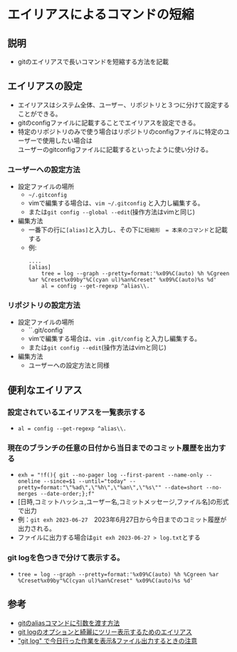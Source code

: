# エイリアスによるコマンドの短縮
## 説明
- gitのエイリアスで長いコマンドを短縮する方法を記載
## エイリアスの設定
- エイリアスはシステム全体、ユーザー、リポジトリと３つに分けて設定することができる。
- gitのconfigファイルに記載することでエイリアスを設定できる。
- 特定のリポジトリのみで使う場合はリポジトリのconfigファイルに特定のユーザーで使用したい場合は</br>ユーザーのgitconfigファイルに記載するといったように使い分ける。
### ユーザーへの設定方法
- 設定ファイルの場所
  - `~/.gitconfig`
  - vimで編集する場合は、`vim ~/.gitconfig` と入力し編集する。
  - または`git config --global --edit`(操作方法はvimと同じ)
- 編集方法
  - 一番下の行に`[alias]`と入力し、その下に`短縮形　= 本来のコマンド`と記載する
  - 例:
    ```
    ....
    [alias]
        tree = log --graph --pretty=format:'%x09%C(auto) %h %Cgreen %ar %Creset%x09by"%C(cyan ul)%an%Creset" %x09%C(auto)%s %d'
        al = config --get-regexp ^alias\\.
    ```
### リポジトリの設定方法
- 設定ファイルの場所
  - ``.git/config`
  - vimで編集する場合は、`vim .git/config` と入力し編集する。
  - または`git config --edit`(操作方法はvimと同じ)
- 編集方法
  - ユーザーへの設定方法と同様


## 便利なエイリアス
### 設定されているエイリアスを一覧表示する
- `al = config --get-regexp ^alias\\.`
### 現在のブランチの任意の日付から当日までのコミット履歴を出力する
- `exh = "!f(){ git --no-pager log --first-parent --name-only --oneline --since=$1 --until="today" --pretty=format:"\"%ad\",\"%h\",\"%an\",\"%s\"" --date=short --no-merges --date-order;};f"`
- [日時,コミットハッシュ,ユーザー名,コミットメッセージ,ファイル名]の形式で出力
- 例：`git exh 2023-06-27`　2023年6月27日から今日までのコミット履歴が出力される。
- ファイルに出力する場合は`git exh 2023-06-27 > log.txt`とする
### git logを色つきで分けて表示する。
- ```tree = log --graph --pretty=format:'%x09%C(auto) %h %Cgreen %ar %Creset%x09by"%C(cyan ul)%an%Creset" %x09%C(auto)%s %d'```


## 参考
- [gitのaliasコマンドに引数を渡す方法](https://qiita.com/yatemmma/items/22aa62e232776f4f330b)
- [git logのオプションと綺麗にツリー表示するためのエイリアス](https://qiita.com/kawasaki_dev/items/41afaafe477b877b5b73)
- ["git log" で今日行った作業を表示&ファイル出力するときの注意](https://qiita.com/sgr-ksmt/items/65ddde68173dab9a98e9)